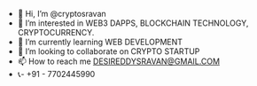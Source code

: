 - 👋 Hi, I’m @cryptosravan
- 👀 I’m interested in WEB3 DAPPS, BLOCKCHAIN TECHNOLOGY, CRYPTOCURRENCY.
- 🌱 I’m currently learning WEB DEVELOPMENT
- 💞️ I’m looking to collaborate on CRYPTO STARTUP
- 📫 How to reach me DESIREDDYSRAVAN@GMAIL.COM 
- 📞- +91 - 7702445990  

<!---
cryptosravan/cryptosravan is a ✨ special ✨ repository because its `README.md` (this file) appears on your GitHub profile.
You can click the Preview link to take a look at your changes.
--->
